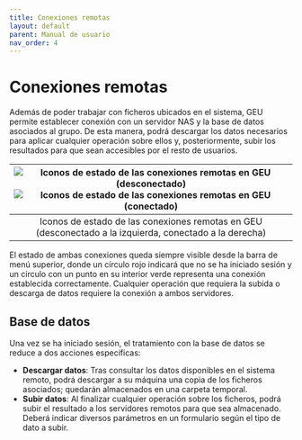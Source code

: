 ```yaml
---
title: Conexiones remotas
layout: default
parent: Manual de usuario
nav_order: 4
---
```

# Conexiones remotas

Además de poder trabajar con ficheros ubicados en el sistema, GEU permite establecer conexión con un servidor NAS y la base de datos asociados al grupo. De esta manera, podrá descargar los datos necesarios para aplicar cualquier operación sobre ellos y, posteriormente, subir los resultados para que sean accesibles por el resto de usuarios.

|![Iconos de estado de las conexiones remotas en GEU (desconectado)](../Assets/Images/remote_disconected.png) ![Iconos de estado de las conexiones remotas en GEU (conectado)](../Assets/Images/remote_connected.png)|
|:-:|
|Iconos de estado de las conexiones remotas en GEU (desconectado a la izquierda, conectado a la derecha)|

El estado de ambas conexiones queda siempre visible desde la barra de menú superior, donde un círculo rojo indicará que no se ha iniciado sesión y un círculo con un punto en su interior verde representa una conexión establecida correctamente. Cualquier operación que requiera la subida o descarga de datos requiere la conexión a ambos servidores.

## Base de datos

Una vez se ha iniciado sesión, el tratamiento con la base de datos se reduce a dos acciones específicas:

* **Descargar datos**: Tras consultar los datos disponibles en el sistema remoto, podrá descargar a su máquina una copia de los ficheros asociados; quedarán almacenados en una carpeta temporal.
* **Subir datos**: Al finalizar cualquier operación sobre los ficheros, podrá subir el resultado a los servidores remotos para que sea almacenado. Deberá indicar diversos parámetros en un formulario según el tipo de dato a subir.

